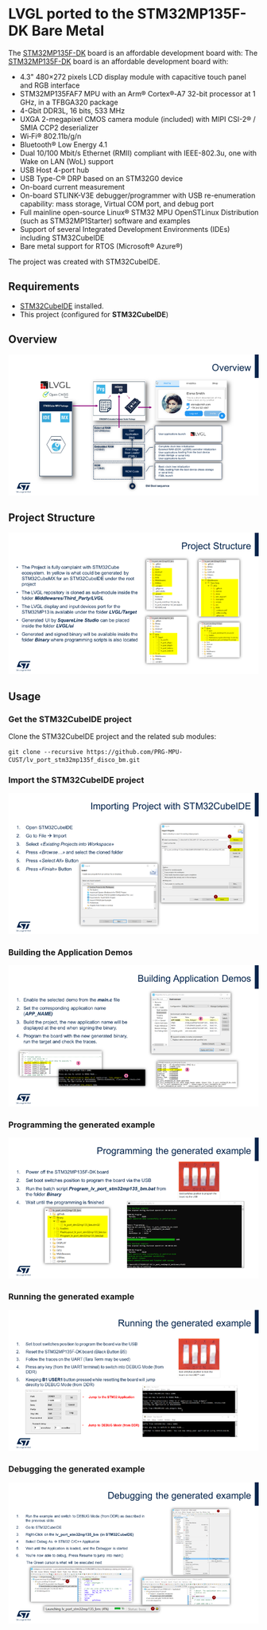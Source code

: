 # LVGL ported to the STM32MP135F-DK Bare Metal

The [STM32MP135F-DK](https://www.st.com/en/evaluation-tools/stm32mp135f-dk.html) board is an affordable development board with:
The [STM32MP135F-DK](https://www.st.com/en/evaluation-tools/stm32mp135f-dk.html) board is an affordable development board with:
* 4.3" 480×272 pixels LCD display module with capacitive touch panel and RGB interface
* STM32MP135FAF7 MPU with an Arm® Cortex®‑A7 32-bit processor at 1 GHz, in a TFBGA320 package
* 4-Gbit DDR3L, 16 bits, 533 MHz
* UXGA 2-megapixel CMOS camera module (included) with MIPI CSI-2® / SMIA CCP2 deserializer
* Wi‑Fi® 802.11b/g/n
* Bluetooth® Low Energy 4.1
* Dual 10/100 Mbit/s Ethernet (RMII) compliant with IEEE-802.3u, one with Wake on LAN (WoL) support
* USB Host 4-port hub
* USB Type-C® DRP based on an STM32G0 device
* On-board current measurement
* On-board STLINK-V3E debugger/programmer with USB re-enumeration capability: mass storage, Virtual COM port, and debug port
* Full mainline open-source Linux® STM32 MPU OpenSTLinux Distribution (such as STM32MP1Starter) software and examples
* Support of several Integrated Development Environments (IDEs) including STM32CubeIDE
* Bare metal support for RTOS (Microsoft® Azure®)

The project was created with STM32CubeIDE.

## Requirements
* [STM32CubeIDE](https://www.st.com/en/development-tools/stm32cubeide.html) installed.
* This project (configured for **STM32CubeIDE**)

## Overview
![Figure 1 - Overview](Utilities/Media/assets/overview.png)

## Project Structure
![Figure 2 - Project Structure](Utilities/Media/assets/project_structure.png)

## Usage

### Get the STM32CubeIDE project

Clone the STM32CubeIDE project and the related sub modules:

```
git clone --recursive https://github.com/PRG-MPU-CUST/lv_port_stm32mp135f_disco_bm.git
```

### Import the STM32CubeIDE project
![Figure 3 - Import the STM32CubeIDE projects](Utilities/Media/assets/import_project_stm32cubeide.png)

### Building the Application Demos
![Figure 4 - Building Application Demos](Utilities/Media/assets/building_the_app.png)

### Programming the generated example
![Figure 5 - Programming the generated example](Utilities/Media/assets/programming_example.png)

### Running the generated example
![Figure 6 - Running the generated example](Utilities/Media/assets/running_example.png)

### Debugging the generated example
![Figure 7 - Debugging the generated example](Utilities/Media/assets/debugging_example.png)
